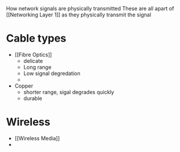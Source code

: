 
How network signals are physically transmitted 
These are all apart of [[Networking Layer 1]] as they physically transmit the signal

# Cable types

- [[Fibre Optics]]
	- delicate
	- Long range
	- Low signal degredation
	- 
- Copper
	- shorter range, sigal degrades quickly 
	- durable

# Wireless 
- [[Wireless Media]]
- 

